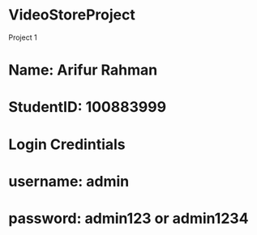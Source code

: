 # VideoStoreProject
Project 1

# Name: Arifur Rahman
# StudentID: 100883999

# Login Credintials
# username: admin
# password: admin123 or admin1234
